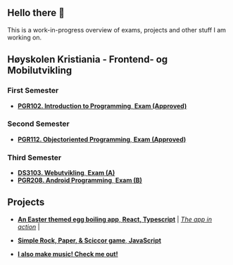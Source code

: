 ## Hello there 👋

This is a work-in-progress overview of exams, projects and other stuff I am working on. 

## Høyskolen Kristiania - Frontend- og Mobilutvikling

### First Semester
- [**PGR102. Introduction to Programming**, **Exam (Approved)**](https://github.com/sigve-dev/PGR102-exam-h23)

### Second Semester
- [**PGR112. Objectoriented Programming**, **Exam (Approved)**](https://github.com/sigve-dev/PGR112-Exam-V24)

### Third Semester 
- [**DS3103. Webutvikling**, **Exam (A)**](https://github.com/sigve-dev/DS3103-exam-h24)
- [**PGR208. Android Programming**, **Exam (B)**](https://github.com/sigve-dev/PGR208-Exam-H24)

## Projects
- [**An Easter themed egg boiling app**, **React, Typescript**](https://github.com/sigve-dev/easter-egg-boil)
 | [*The app in action*](https://sigve-dev.github.io/easter-egg-boil/) |

- [**Simple Rock, Paper, & Sciccor game**, **JavaScript**](https://github.com/sigve-dev/Rock-Paper-Scissors)

- [**I also make music! Check me out!**](https://soundcloud.com/zigve)

<!--
### First Semester  
- **PGR103. Kreativt Webprosjekt**, **EKSAMEN (A)**  
- **PGR102. Intro til Programmering**, **EKSAMEN (Godkjent)**  

### Second Semester  
- **PGR103. Objektorientert Programmering**, **EKSAMEN (Godkjent)**



<!--
**sigve-dev/sigve-dev** is a ✨ _special_ ✨ repository because its `README.md` (this file) appears on your GitHub profile.

Here are some ideas to get you started:

- 🔭 I’m currently working on ...
- 🌱 I’m currently learning ...
- 👯 I’m looking to collaborate on ...
- 🤔 I’m looking for help with ...
- 💬 Ask me about ...
- 📫 How to reach me: ...
- 😄 Pronouns: ...
- ⚡ Fun fact: ...
-->
